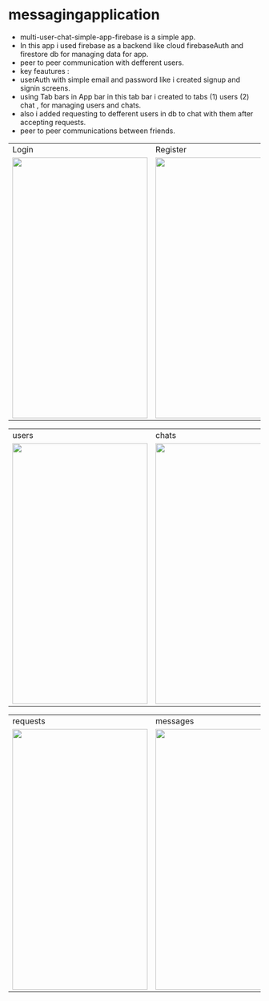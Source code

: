 # messagingapplication

* multi-user-chat-simple-app-firebase is a simple app.
* In this app i used firebase as a backend like cloud firebaseAuth and firestore db for managing data for app.
* peer to peer communication with defferent users.
* key feautures :
* userAuth with simple email and password like i created signup and signin screens.
* using Tab bars in App bar in this tab bar i created to tabs (1) users (2) chat , for managing users and chats.
* also i added requesting to defferent users in db to chat with them after accepting requests.
* peer to peer communications between friends.

<table>
  <tr>
    <td>Login</td>
    <td>Register</td>

  </tr>
  <tr>
    <td><img src="https://github.com/imziaurrehman/multi-user-chat-simple-app-firebase/blob/main/signin.png" width=270 height=520></td>
    <td><img src="https://github.com/imziaurrehman/multi-user-chat-simple-app-firebase/blob/main/signup.png" width=270 height=520></td>
  </tr>
 </table>
 
 <table>
  <tr>
    <td>users</td>
    <td>chats</td>

  </tr>
  <tr>
    <td><img src="https://github.com/imziaurrehman/multi-user-chat-simple-app-firebase/blob/main/users.png" width=270 height=520></td>
    <td><img src="https://github.com/imziaurrehman/multi-user-chat-simple-app-firebase/blob/main/chat.png" width=270 height=520></td>
   


  </tr>
 </table>

<table>
  <tr>
    <td>requests</td>
    <td>messages</td>

  </tr>
  <tr>
    <td><img src="https://github.com/imziaurrehman/multi-user-chat-simple-app-firebase/blob/main/requests.png" width=270 height=520></td>
    <td><img src="https://github.com/imziaurrehman/multi-user-chat-simple-app-firebase/blob/main/messages.png" width=270 height=520></td>


  </tr>
 </table>
